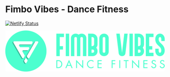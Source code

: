 # Fimbo Vibes - Dance Fitness
[![Netlify Status](https://api.netlify.com/api/v1/badges/edec54e1-7041-428d-90c9-7fd31237797a/deploy-status)](https://app.netlify.com/sites/amazing-fairy-5e81f2/deploys)

![Fimbo Vibes logo](/static/identity/logo-title-green.png)